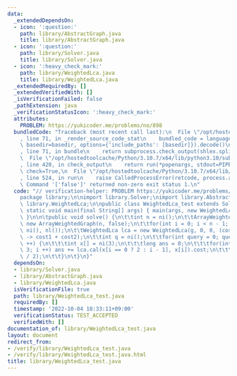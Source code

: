 ```yaml
---
data:
  _extendedDependsOn:
  - icon: ':question:'
    path: library/AbstractGraph.java
    title: library/AbstractGraph.java
  - icon: ':question:'
    path: library/Solver.java
    title: library/Solver.java
  - icon: ':heavy_check_mark:'
    path: library/WeightedLca.java
    title: library/WeightedLca.java
  _extendedRequiredBy: []
  _extendedVerifiedWith: []
  _isVerificationFailed: false
  _pathExtension: java
  _verificationStatusIcon: ':heavy_check_mark:'
  attributes:
    PROBLEM: https://yukicoder.me/problems/no/898
  bundledCode: "Traceback (most recent call last):\n  File \"/opt/hostedtoolcache/Python/3.10.7/x64/lib/python3.10/site-packages/onlinejudge_verify/documentation/build.py\"\
    , line 71, in _render_source_code_stat\n    bundled_code = language.bundle(stat.path,\
    \ basedir=basedir, options={'include_paths': [basedir]}).decode()\n  File \"/opt/hostedtoolcache/Python/3.10.7/x64/lib/python3.10/site-packages/onlinejudge_verify/languages/user_defined.py\"\
    , line 71, in bundle\n    return subprocess.check_output(shlex.split(command))\n\
    \  File \"/opt/hostedtoolcache/Python/3.10.7/x64/lib/python3.10/subprocess.py\"\
    , line 420, in check_output\n    return run(*popenargs, stdout=PIPE, timeout=timeout,\
    \ check=True,\n  File \"/opt/hostedtoolcache/Python/3.10.7/x64/lib/python3.10/subprocess.py\"\
    , line 524, in run\n    raise CalledProcessError(retcode, process.args,\nsubprocess.CalledProcessError:\
    \ Command '['false']' returned non-zero exit status 1.\n"
  code: "// verification-helper: PROBLEM https://yukicoder.me/problems/no/898\n\n\
    package library;\n\nimport library.Solver;\nimport library.AbstractGraph;\nimport\
    \ library.WeightedLca;\n\npublic class WeightedLca_test extends Solver {\n\tpublic\
    \ static void main(final String[] args) { main(args, new WeightedLca_test());\
    \ }\n\n\tpublic void solve() {\n\t\tint n = ni();\n\t\tArrayWeightedGraph g =\
    \ new ArrayWeightedGraph(n, false);\n\t\tfor(int i = 0; i < n - 1; i ++) g.add(ni(),\
    \ ni(), nl());\n\t\tWeightedLca lca = new WeightedLca(g, 0, 0, (cost1, cost2)\
    \ -> cost1 + cost2);\n\t\tint q = ni();\n\t\tfor(int query = 0; query < q; query\
    \ ++) {\n\t\t\tint x[] = ni(3);\n\t\t\tlong ans = 0;\n\t\t\tfor(int i = 0; i <\
    \ 3; i ++) ans += lca.cal(x[i == 0 ? 2 : i - 1], x[i]).cost;\n\t\t\tprtln(ans\
    \ / 2);\n\t\t}\n\t}\n}"
  dependsOn:
  - library/Solver.java
  - library/AbstractGraph.java
  - library/WeightedLca.java
  isVerificationFile: true
  path: library/WeightedLca_test.java
  requiredBy: []
  timestamp: '2022-10-04 18:33:11+09:00'
  verificationStatus: TEST_ACCEPTED
  verifiedWith: []
documentation_of: library/WeightedLca_test.java
layout: document
redirect_from:
- /verify/library/WeightedLca_test.java
- /verify/library/WeightedLca_test.java.html
title: library/WeightedLca_test.java
---
```

